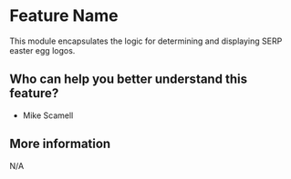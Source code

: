 # Feature Name

This module encapsulates the logic for determining and displaying SERP easter egg logos.

## Who can help you better understand this feature?
- Mike Scamell

## More information
N/A